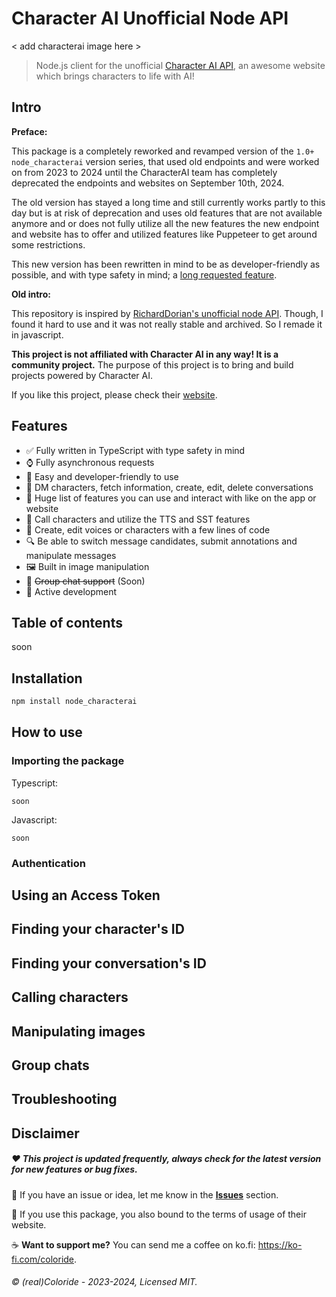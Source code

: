 # Character AI Unofficial Node API

< add characterai image here >

> Node.js client for the unofficial [Character AI API](https://character.ai/), an awesome website which brings characters to life with AI!

## Intro

**Preface:**

This package is a completely reworked and revamped version of the `1.0+` `node_characterai` version series, that used old endpoints and were worked on from 2023 to 2024 until the CharacterAI team has completely deprecated the endpoints and websites on September 10th, 2024.

The old version has stayed a long time and still currently works partly to this day but is at risk of deprecation and uses old features that are not available anymore and or does not fully utilize all the new features the new endpoint and website has to offer and utilized features like Puppeteer to get around some restrictions.

This new version has been rewritten in mind to be as developer-friendly as possible, and with type safety in mind; a [long requested feature](https://github.com/realcoloride/node_characterai/issues/102).

**Old intro:**

This repository is inspired by [RichardDorian's unofficial node API](https://github.com/RichardDorian/node-character.ai/).
Though, I found it hard to use and it was not really stable and archived. So I remade it in javascript.

**This project is not affiliated with Character AI in any way! It is a community project.**
The purpose of this project is to bring and build projects powered by Character AI.

If you like this project, please check their [website](https://character.ai/).

## Features

* ✅ Fully written in TypeScript with type safety in mind
* ⌚ Fully asynchronous requests
* 🧸 Easy and developer-friendly to use
* 📨 DM characters, fetch information, create, edit, delete conversations
* 📒 Huge list of features you can use and interact with like on the app or website
* 🎤 Call characters and utilize the TTS and SST features
* 🧜 Create, edit voices or characters with a few lines of code
* 🔍 Be able to switch message candidates, submit annotations and manipulate messages
* 🖼️ Built in image manipulation
* 👥 ~~Group chat support~~ (Soon)
* 🔁 Active development

## Table of contents

soon

## Installation

```bash
npm install node_characterai
```

## How to use

### Importing the package

Typescript:
```
soon
```

Javascript:
```
soon
```

### Authentication

## Using an Access Token

## Finding your character's ID

## Finding your conversation's ID

## Calling characters

## Manipulating images

## Group chats

## Troubleshooting

## Disclaimer

##### ❤️ This project is updated frequently, **always check for the latest version for new features or bug fixes**.

🚀 If you have an issue or idea, let me know in the [**Issues**](https://github.com/realcoloride/node_characterai/issues) section.

📜 If you use this package, you also bound to the terms of usage of their website.

☕ **Want to support me?** You can send me a coffee on ko.fi: https://ko-fi.com/coloride.

###### © *(real)Coloride - 2023-2024, Licensed MIT.*